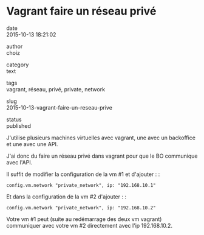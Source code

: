 Vagrant faire un réseau privé
=============================

date  
2015-10-13 18:21:02

author  
choiz

category  
text

tags  
vagrant, réseau, privé, private, network

slug  
2015-10-13-vagrant-faire-un-reseau-prive

status  
published

J'utilise plusieurs machines virtuelles avec vagrant, une avec un
backoffice et une avec une API.

J'ai donc du faire un réseau privé dans vagrant pour que le BO
communique avec l'API.

Il suffit de modifier la configuration de la vm \#1 et d'ajouter : :

    config.vm.network "private_network", ip: "192.168.10.1"

Et dans la configuration de la vm \#2 d'ajouter : :

    config.vm.network "private_network", ip: "192.168.10.2"

Votre vm \#1 peut (suite au redémarrage des deux vm vagrant) communiquer
avec votre vm \#2 directement avec l'ip 192.168.10.2.
